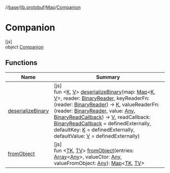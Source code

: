 //[base](../../../../index.md)/[lib.protobuf](../../index.md)/[Map](../index.md)/[Companion](index.md)

# Companion

[js]\
object [Companion](index.md)

## Functions

| Name | Summary |
|---|---|
| [deserializeBinary](deserialize-binary.md) | [js]<br>fun &lt;[K](deserialize-binary.md), [V](deserialize-binary.md)&gt; [deserializeBinary](deserialize-binary.md)(map: [Map](../index.md)&lt;[K](deserialize-binary.md), [V](deserialize-binary.md)&gt;, reader: [BinaryReader](../../-binary-reader/index.md), keyReaderFn: (reader: [BinaryReader](../../-binary-reader/index.md)) -&gt; [K](deserialize-binary.md), valueReaderFn: (reader: [BinaryReader](../../-binary-reader/index.md), value: [Any](https://kotlinlang.org/api/latest/jvm/stdlib/kotlin/-any/index.html), [BinaryReadCallback](../../index.md#-1461984710%2FClasslikes%2F-431612152)) -&gt; [V](deserialize-binary.md), readCallback: [BinaryReadCallback](../../index.md#-1461984710%2FClasslikes%2F-431612152) = definedExternally, defaultKey: [K](deserialize-binary.md) = definedExternally, defaultValue: [V](deserialize-binary.md) = definedExternally) |
| [fromObject](from-object.md) | [js]<br>fun &lt;[TK](from-object.md), [TV](from-object.md)&gt; [fromObject](from-object.md)(entries: [Array](https://kotlinlang.org/api/latest/jvm/stdlib/kotlin/-array/index.html)&lt;[Any](https://kotlinlang.org/api/latest/jvm/stdlib/kotlin/-any/index.html)&gt;, valueCtor: [Any](https://kotlinlang.org/api/latest/jvm/stdlib/kotlin/-any/index.html), valueFromObject: [Any](https://kotlinlang.org/api/latest/jvm/stdlib/kotlin/-any/index.html)): [Map](../index.md)&lt;[TK](from-object.md), [TV](from-object.md)&gt; |
